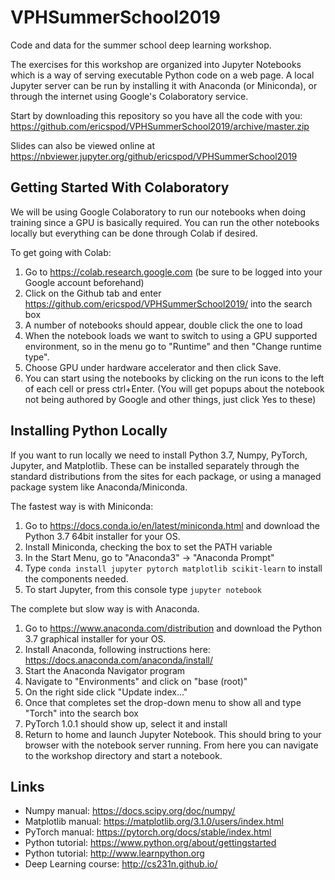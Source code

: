 # VPHSummerSchool2019
Code and data for the summer school deep learning workshop.

The exercises for this workshop are organized into Jupyter Notebooks which is a way of serving executable Python code on
a web page. A local Jupyter server can be run by installing it with Anaconda (or Miniconda), or through the internet using
Google's Colaboratory service. 

Start by downloading this repository so you have all the code with you: https://github.com/ericspod/VPHSummerSchool2019/archive/master.zip

Slides can also be viewed online at https://nbviewer.jupyter.org/github/ericspod/VPHSummerSchool2019

## Getting Started With Colaboratory

We will be using Google Colaboratory to run our notebooks when doing training since a GPU is basically required. You can
run the other notebooks locally but everything can be done through Colab if desired.

To get going with Colab:
1. Go to https://colab.research.google.com (be sure to be logged into your Google account beforehand)
2. Click on the Github tab and enter https://github.com/ericspod/VPHSummerSchool2019/ into the search box
3. A number of notebooks should appear, double click the one to load
4. When the notebook loads we want to switch to using a GPU supported environment, so in the menu go to "Runtime" and
then "Change runtime type". 
5. Choose GPU under hardware accelerator and then click Save.
6. You can start using the notebooks by clicking on the run icons to the left of each cell or press ctrl+Enter. (You will
get popups about the notebook not being authored by Google and other things, just click Yes to these)

## Installing Python Locally

If you want to run locally we need to install Python 3.7, Numpy, PyTorch, Jupyter, and Matplotlib. 
These can be installed separately through the standard distributions from the sites for each package,
or using a managed package system like Anaconda/Miniconda.

The fastest way is with Miniconda:

1. Go to https://docs.conda.io/en/latest/miniconda.html and download the Python 3.7 64bit installer for your OS.
2. Install Miniconda, checking the box to set the PATH variable
3. In the Start Menu, go to "Anaconda3" -> "Anaconda Prompt"
4. Type `conda install jupyter pytorch matplotlib scikit-learn` to install the components needed.
5. To start Jupyter, from this console type `jupyter notebook`

The complete but slow way is with Anaconda. 

1. Go to https://www.anaconda.com/distribution and download the Python 3.7 graphical installer for your OS.
2. Install Anaconda, following instructions here: https://docs.anaconda.com/anaconda/install/
3. Start the Anaconda Navigator program
4. Navigate to "Environments" and click on "base (root)"
5. On the right side click "Update index..."
6. Once that completes set the drop-down menu to show all and type "Torch" into the search box
7. PyTorch 1.0.1 should show up, select it and install
8. Return to home and launch Jupyter Notebook. This should bring to your browser with the notebook server running. 
From here you can navigate to the workshop directory and start a notebook.

## Links

* Numpy manual: https://docs.scipy.org/doc/numpy/
* Matplotlib manual: https://matplotlib.org/3.1.0/users/index.html
* PyTorch manual: https://pytorch.org/docs/stable/index.html
* Python tutorial: https://www.python.org/about/gettingstarted
* Python tutorial: http://www.learnpython.org
* Deep Learning course: http://cs231n.github.io/

